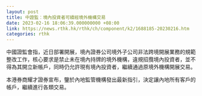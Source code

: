 ```yaml
---
layout: post
title: 中證監︰境內投資者可續經境外機構交易
date: 2023-02-16 18:06:39.000000000 +08:00
link: https://news.rthk.hk/rthk/ch/component/k2/1688185-20230216.htm
categories: rthk
---
```


中國證監會指，近日部署開展，境內證券公司境外子公司非法跨境開展業務的規範整改工作，核心要求是禁止未在境內持牌的境外機構，違規招攬境內投資者，並不得為其開立新帳戶，同時仍允許現有境內投資者，繼續通過原境外機構開展交易。

本港券商耀才證券宣布，鑒於內地監管機構發出最新指引，決定讓內地所有客戶的帳戶，繼續進行各類交易。
